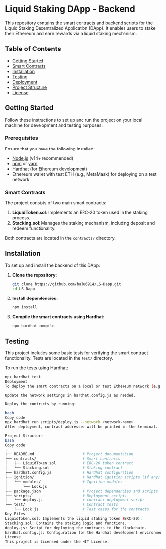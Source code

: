 # Liquid Staking DApp - Backend

This repository contains the smart contracts and backend scripts for the Liquid Staking Decentralized Application (DApp). It enables users to stake their Ethereum and earn rewards via a liquid staking mechanism.

## Table of Contents

- [Getting Started](#getting-started)
- [Smart Contracts](#smart-contracts)
- [Installation](#installation)
- [Testing](#testing)
- [Deployment](#deployment)
- [Project Structure](#project-structure)
- [License](#license)

## Getting Started

Follow these instructions to set up and run the project on your local machine for development and testing purposes.

### Prerequisites

Ensure that you have the following installed:

- [Node.js](https://nodejs.org/) (v14+ recommended)
- [npm](https://www.npmjs.com/) or [yarn](https://yarnpkg.com/)
- [Hardhat](https://hardhat.org/) (for Ethereum development)
- Ethereum wallet with test ETH (e.g., MetaMask) for deploying on a test network

### Smart Contracts

The project consists of two main smart contracts:

1. **LiquidToken.sol**: Implements an ERC-20 token used in the staking process.
2. **Stacking.sol**: Manages the staking mechanism, including deposit and redeem functionality.

Both contracts are located in the `contracts/` directory.

## Installation

To set up and install the backend of this DApp:

1. **Clone the repository:**

    ```bash
    git clone https://github.com/balu6914/LS-Dapp.git
    cd LS-Dapp
    ```

2. **Install dependencies:**

    ```bash
    npm install
    ```

3. **Compile the smart contracts using Hardhat:**

    ```bash
    npx hardhat compile
    ```

## Testing

This project includes some basic tests for verifying the smart contract functionality. Tests are located in the `test/` directory.

To run the tests using Hardhat:

```bash
npx hardhat test
Deployment
To deploy the smart contracts on a local or test Ethereum network (e.g., Rinkeby, Goerli), use the deployment script provided.

Update the network settings in hardhat.config.js as needed.

Deploy the contracts by running:

bash
Copy code
npx hardhat run scripts/deploy.js --network <network-name>
After deployment, contract addresses will be printed in the terminal.

Project Structure
bash
Copy code
.
├── README.md                      # Project documentation
├── contracts/                     # Smart contracts
│   ├── LiquidToken.sol            # ERC-20 token contract
│   └── Stacking.sol               # Staking contract
├── hardhat.config.js              # Hardhat configuration
├── ignition/                      # Hardhat ignition scripts (if any)
│   └── modules/                   # Ignition modules
│       └── Lock.js
├── package.json                   # Project dependencies and scripts
├── scripts/                       # Deployment scripts
│   └── deploy.js                  # Contract deployment script
└── test/                          # Contract tests
    └── Lock.js                    # Test cases for the contracts
Key Files
LiquidToken.sol: Implements the liquid staking token (ERC-20).
Stacking.sol: Contains the staking logic and functions.
deploy.js: Script for deploying the contracts to the blockchain.
hardhat.config.js: Configuration for the Hardhat development environment.
License
This project is licensed under the MIT License.
